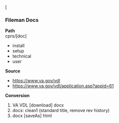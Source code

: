 [
### Fileman Docs

__Path__  
cprs/[doc]
- install
- setup
- technical
- user


__Source__  
* https://www.va.gov/vdl
* https://www.va.gov/vdl/application.asp?appid=61  

__Conversion__  
1. VA VDL [download] docx
2. docx: clean1 (standard title, remove rev history)
3. docx [saveAs] html
